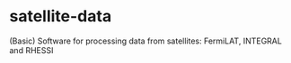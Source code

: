 # satellite-data
(Basic) Software for processing data from satellites: FermiLAT, INTEGRAL and RHESSI
